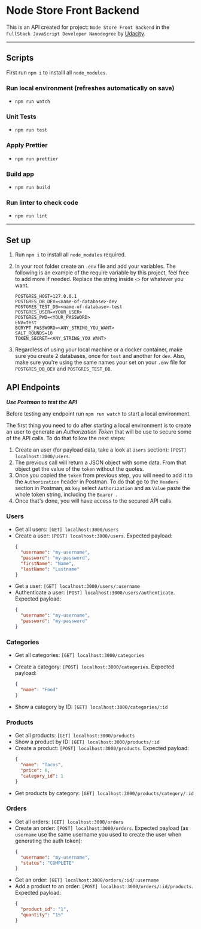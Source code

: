 # Node Store Front Backend
This is an API created for project: `Node Store Front Backend` in the `FullStack JavaScript Developer Nanodegree` by [Udacity](https://udacity.com).

---
## Scripts

First run `npm i` to installl all `node_modules`.
### Run local environment (refreshes automatically on save)
* `npm run watch`

### Unit Tests
* `npm run test`

### Apply Prettier
* `npm run prettier`

### Build app
* `npm run build`

### Run linter to check code
* `npm run lint`

---

## Set up
1. Run `npm i` to install all `node_modules` required.

2. In your root folder create an `.env` file and add your variables. The following is an example of the require variable by this project, feel free to add more if needed. Replace the string inside `<>` for whatever you want.
    ```
    POSTGRES_HOST=127.0.0.1
    POSTGRES_DB_DEV=<name-of-database>-dev
    POSTGRES_TEST_DB=<name-of-database>-test
    POSTGRES_USER=<YOUR_USER>
    POSTGRES_PWD=<YOUR_PASSWORD>
    ENV=test
    BCRYPT_PASSWORD=<ANY_STRING_YOU_WANT>
    SALT_ROUNDS=10
    TOKEN_SECRET=<ANY_STRING_YOU WANT>
    ```
3. Regardless of using your local machine or a docker container, make sure you create 2 databases, once for `test` and another for `dev`. Also, make sure you're using the same names your set on your `.env` file for `POSTGRES_DB_DEV` and `POSTGRES_TEST_DB`.
## API Endpoints

***Use Postman to test the API***

Before testing any endpoint run `npm run watch` to start a local environment.

The first thing you need to do after starting a local environment is to create an user to generate an *Authorization Token* that will be use to secure some of the API calls. To do that follow the next steps:

1. Create an user (for payload data, take a look at `Users` section): `[POST] localhost:3000/users`.
2. The previous call will return a JSON object with some data. From that object get the value of the `token` without the quotes.
3. Once you copied the `token` from previous step, you will need to add it to the `Authorization` header in Postman. To do that go to the `Headers` section in Postman, as `key` select `Authorization` and as `Value` paste the whole token string, including the `Bearer `.
4. Once that's done, you will have access to the secured API calls.

### Users
- Get all users: `[GET] localhost:3000/users`
- Create a user: `[POST] localhost:3000/users`. Expected payload:
  ```json
  {
    "username": "my-username",
    "password": "my-password",
    "firstName": "Name",
    "lastName": "Lastname"
  }
  ```
- Get a user: `[GET] localhost:3000/users/:username`
- Authenticate a user: `[POST] localhost:3000/users/authenticate`. Expected payload:
  ```json
  {
    "username": "my-username",
    "password": "my-password"
  }
  ```

### Categories
- Get all categories: `[GET] localhost:3000/categories`
- Create a category: `[POST] localhost:3000/categories`. Expected payload:
  ```json
  {
    "name": "Food"
  }
  ```

- Show a category by ID: `[GET] localhost:3000/categories/:id`


### Products
- Get all products: `[GET] localhost:3000/products`
- Show a product by ID: `[GET] localhost:3000/products/:id`
- Create a product: `[POST] localhost:3000/products`. Expected payload:
  ```json
  {
    "name": "Tacos",
    "price": 6,
    "category_id": 1 
  }
  ```
- Get products by category: `[GET] localhost:3000/products/category/:id`

### Orders
- Get all orders: `[GET] localhost:3000/orders`
- Create an order: `[POST] localhost:3000/orders`. Expected payload (as `username` use the same username you used to create the user when generating the auth token):
  ```json
  {
    "username": "my-username",
    "status": "COMPLETE"
  }
  ```
- Get an order: `[GET] localhost:3000/orders/:id/:username`
- Add a product to an order: `[POST] localhost:3000/orders/:id/products`. Expected payload:
  ```json
  {
    "product_id": "1",
    "quantity": "15"
  }
  ```